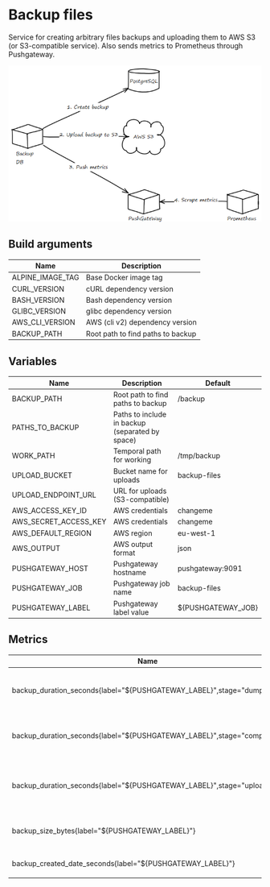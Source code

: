 # Backup files

Service for creating arbitrary files backups and uploading them to AWS S3 (or S3-compatible service).
Also sends metrics to Prometheus through Pushgateway.

![alt schema-db](images/schema-backup-db.png)

## Build arguments

|       Name       |           Description             |
|------------------|-----------------------------------|
| ALPINE_IMAGE_TAG | Base Docker image tag             |
| CURL_VERSION     | cURL dependency version           |
| BASH_VERSION     | Bash dependency version           |
| GLIBC_VERSION    | glibc dependency version          |
| AWS_CLI_VERSION  | AWS (cli v2) dependency version   |
| BACKUP_PATH      | Root path to find paths to backup |

## Variables

|         Name          |                   Description                   |        Default       |
|-----------------------|-------------------------------------------------|----------------------|
| BACKUP_PATH           | Root path to find paths to backup               | /backup              |
| PATHS_TO_BACKUP       | Paths to include in backup (separated by space) |                      |
| WORK_PATH             | Temporal path for working                       | /tmp/backup          |
| UPLOAD_BUCKET         | Bucket name for uploads                         | backup-files         |
| UPLOAD_ENDPOINT_URL   | URL for uploads (S3-compatible)                 |                      |
| AWS_ACCESS_KEY_ID     | AWS credentials                                 | changeme             |
| AWS_SECRET_ACCESS_KEY | AWS credentials                                 | changeme             |
| AWS_DEFAULT_REGION    | AWS region                                      | eu-west-1            |
| AWS_OUTPUT            | AWS output format                               | json                 |
| PUSHGATEWAY_HOST      | Pushgateway hostname                            | pushgateway:9091     |
| PUSHGATEWAY_JOB       | Pushgateway job name                            | backup-files         |
| PUSHGATEWAY_LABEL     | Pushgateway label value                         | ${PUSHGATEWAY_JOB}   |

## Metrics

|                                Name                                    |                        Description                       |
|------------------------------------------------------------------------|----------------------------------------------------------|
| backup_duration_seconds{label="${PUSHGATEWAY_LABEL}",stage="dump"}     | Duration of create dump execution in seconds             |
| backup_duration_seconds{label="${PUSHGATEWAY_LABEL}",stage="compress"} | Duration of compress dump execution in seconds           |
| backup_duration_seconds{label="${PUSHGATEWAY_LABEL}",stage="upload"}   | Duration of upload backup to S3 execution in seconds     |
| backup_size_bytes{label="${PUSHGATEWAY_LABEL}"}                        | Duration of the script execution in seconds              |
| backup_created_date_seconds{label="${PUSHGATEWAY_LABEL}"}              | Created date in seconds                                  |
